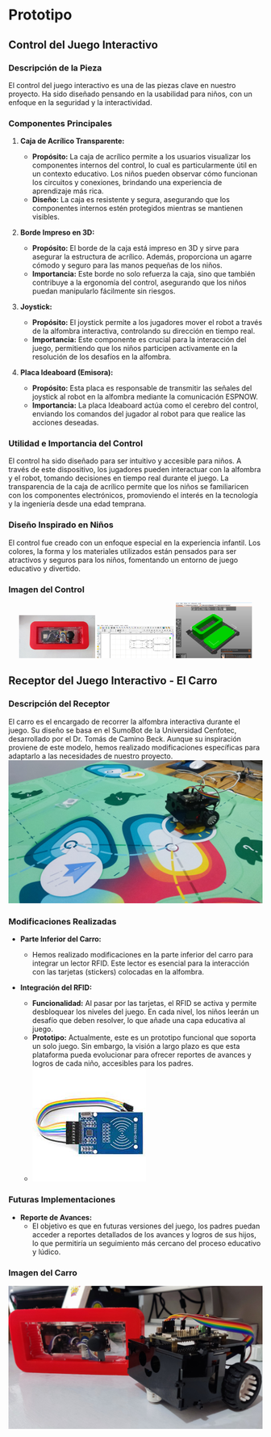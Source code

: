 # **Prototipo**

## **Control del Juego Interactivo**

### **Descripción de la Pieza**
El control del juego interactivo es una de las piezas clave en nuestro proyecto. Ha sido diseñado pensando en la usabilidad para niños, con un enfoque en la seguridad y la interactividad.

### **Componentes Principales**
1. **Caja de Acrílico Transparente:**
   - **Propósito:** La caja de acrílico permite a los usuarios visualizar los componentes internos del control, lo cual es particularmente útil en un contexto educativo. Los niños pueden observar cómo funcionan los circuitos y conexiones, brindando una experiencia de aprendizaje más rica.
   - **Diseño:** La caja es resistente y segura, asegurando que los componentes internos estén protegidos mientras se mantienen visibles.

2. **Borde Impreso en 3D:**
   - **Propósito:** El borde de la caja está impreso en 3D y sirve para asegurar la estructura de acrílico. Además, proporciona un agarre cómodo y seguro para las manos pequeñas de los niños.
   - **Importancia:** Este borde no solo refuerza la caja, sino que también contribuye a la ergonomía del control, asegurando que los niños puedan manipularlo fácilmente sin riesgos.

3. **Joystick:**
   - **Propósito:** El joystick permite a los jugadores mover el robot a través de la alfombra interactiva, controlando su dirección en tiempo real.
   - **Importancia:** Este componente es crucial para la interacción del juego, permitiendo que los niños participen activamente en la resolución de los desafíos en la alfombra.

4. **Placa Ideaboard (Emisora):**
   - **Propósito:** Esta placa es responsable de transmitir las señales del joystick al robot en la alfombra mediante la comunicación ESPNOW.
   - **Importancia:** La placa Ideaboard actúa como el cerebro del control, enviando los comandos del jugador al robot para que realice las acciones deseadas.

### **Utilidad e Importancia del Control**
El control ha sido diseñado para ser intuitivo y accesible para niños. A través de este dispositivo, los jugadores pueden interactuar con la alfombra y el robot, tomando decisiones en tiempo real durante el juego. La transparencia de la caja de acrílico permite que los niños se familiaricen con los componentes electrónicos, promoviendo el interés en la tecnología y la ingeniería desde una edad temprana.

### **Diseño Inspirado en Niños**
El control fue creado con un enfoque especial en la experiencia infantil. Los colores, la forma y los materiales utilizados están pensados para ser atractivos y seguros para los niños, fomentando un entorno de juego educativo y divertido.

### **Imagen del Control**
<p align="center">
  <img src="https://github.com/ExpoCenfo/TechMakers/blob/main/Img/1.jpg" alt="Imagen del Control" width="30%" />
  <img src="https://github.com/ExpoCenfo/TechMakers/blob/main/Img/8.png" alt="Imagen 2" width="30%" />
  <img src="https://github.com/ExpoCenfo/TechMakers/blob/main/Img/9.png" alt="Imagen 3" width="30%" />
</p>


## **Receptor del Juego Interactivo - El Carro**

### **Descripción del Receptor**
El carro es el encargado de recorrer la alfombra interactiva durante el juego. Su diseño se basa en el SumoBot de la Universidad Cenfotec, desarrollado por el Dr. Tomás de Camino Beck. Aunque su inspiración proviene de este modelo, hemos realizado modificaciones específicas para adaptarlo a las necesidades de nuestro proyecto.
![Ilustración 1](https://github.com/ExpoCenfo/TechMakers/blob/main/Img/7.jpg)
### **Modificaciones Realizadas**
- **Parte Inferior del Carro:**
  - Hemos realizado modificaciones en la parte inferior del carro para integrar un lector RFID. Este lector es esencial para la interacción con las tarjetas (stickers) colocadas en la alfombra.
  
- **Integración del RFID:**
  - **Funcionalidad:** Al pasar por las tarjetas, el RFID se activa y permite desbloquear los niveles del juego. En cada nivel, los niños leerán un desafío que deben resolver, lo que añade una capa educativa al juego.
  - **Prototipo:** Actualmente, este es un prototipo funcional que soporta un solo juego. Sin embargo, la visión a largo plazo es que esta plataforma pueda evolucionar para ofrecer reportes de avances y logros de cada niño, accesibles para los padres.
  - ![Sensor RFID](https://github.com/ExpoCenfo/TechMakers/blob/main/Img/6.jpeg)

### **Futuras Implementaciones**
- **Reporte de Avances:**
  - El objetivo es que en futuras versiones del juego, los padres puedan acceder a reportes detallados de los avances y logros de sus hijos, lo que permitiría un seguimiento más cercano del proceso educativo y lúdico.

### **Imagen del Carro**
![Imagen del Carro](https://github.com/ExpoCenfo/TechMakers/blob/main/Img/4.jpg)



